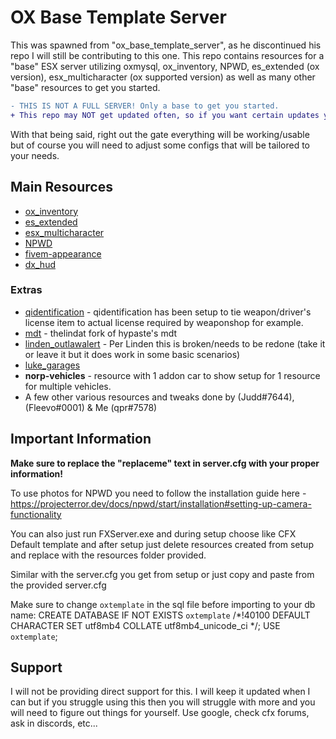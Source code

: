 # OX Base Template Server
This was spawned from "ox_base_template_server", as he discontinued his repo I will still be contributing to this one. This repo contains resources for a "base" ESX server utilizing oxmysql, ox_inventory, NPWD, es_extended (ox version), esx_multicharacter (ox supported version) as well as many other "base" resources to get you started.

```diff
- THIS IS NOT A FULL SERVER! Only a base to get you started.
+ This repo may NOT get updated often, so if you want certain updates you will need to do so yourself.
```

With that being said, right out the gate everything will be working/usable but of course you will need to adjust some configs that will be tailored to your needs.

## Main Resources
* [ox_inventory](https://github.com/overextended/ox_inventory)
* [es_extended](https://github.com/overextended/es_extended)
* [esx_multicharacter](https://github.com/thelindat/esx_multicharacter)
* [NPWD](https://github.com/project-error/npwd)
* [fivem-appearance](https://github.com/ZiggyJoJo/brp-fivem-appearance)
* [dx_hud](https://github.com/0xDEMXN/dx_hud)

### Extras
* [qidentification](https://github.com/katotekii/qidentification) - qidentification has been setup to tie weapon/driver's license item to actual license required by weaponshop for example.
* [mdt](https://github.com/thelindat/mdt) - thelindat fork of hypaste's mdt
* [linden_outlawalert](https://github.com/thelindat/linden_outlawalert) - Per Linden this is broken/needs to be redone (take it or leave it but it does work in some basic scenarios)
* [luke_garages](https://github.com/LukeWasTakenn/luke_garages)
* **norp-vehicles** - resource with 1 addon car to show setup for 1 resource for multiple vehicles.
* A few other various resources and tweaks done by (Judd#7644), (Fleevo#0001) & Me (qpr#7578)

## Important Information
**Make sure to replace the "replaceme" text in server.cfg with your proper information!**

To use photos for NPWD you need to follow the installation guide here - https://projecterror.dev/docs/npwd/start/installation#setting-up-camera-functionality 

You can also just run FXServer.exe and during setup choose like CFX Default template and after setup
just delete resources created from setup and replace with the resources folder provided.

Similar with the server.cfg you get from setup or just copy and paste from the provided server.cfg

Make sure to change `oxtemplate` in the sql file before importing to your db name:
CREATE DATABASE IF NOT EXISTS `oxtemplate` /*!40100 DEFAULT CHARACTER SET utf8mb4 COLLATE utf8mb4_unicode_ci */;
USE `oxtemplate`;

## Support
I will not be providing direct support for this. I will keep it updated when I can but if you struggle using this then you will struggle with more and you will need to figure out things for yourself. Use google, check cfx forums, ask in discords, etc...
